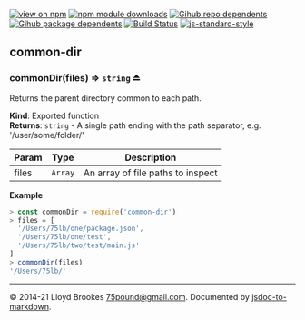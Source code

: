 [![view on npm](https://badgen.net/npm/v/common-dir)](https://www.npmjs.org/package/common-dir)
[![npm module downloads](https://badgen.net/npm/dt/common-dir)](https://www.npmjs.org/package/common-dir)
[![Gihub repo dependents](https://badgen.net/github/dependents-repo/75lb/common-dir)](https://github.com/75lb/common-dir/network/dependents?dependent_type=REPOSITORY)
[![Gihub package dependents](https://badgen.net/github/dependents-pkg/75lb/common-dir)](https://github.com/75lb/common-dir/network/dependents?dependent_type=PACKAGE)
[![Build Status](https://travis-ci.org/75lb/common-dir.svg?branch=master)](https://travis-ci.org/75lb/common-dir)
[![js-standard-style](https://img.shields.io/badge/code%20style-standard-brightgreen.svg)](https://github.com/feross/standard)

<a name="module_common-dir"></a>

## common-dir
<a name="exp_module_common-dir--commonDir"></a>

### commonDir(files) ⇒ <code>string</code> ⏏
Returns the parent directory common to each path.

**Kind**: Exported function  
**Returns**: <code>string</code> - A single path ending with the path separator, e.g. '/user/some/folder/'  

| Param | Type | Description |
| --- | --- | --- |
| files | <code>Array</code> | An array of file paths to inspect |

**Example**  
```js
> const commonDir = require('common-dir')
> files = [
  '/Users/75lb/one/package.json',
  '/Users/75lb/one/test',
  '/Users/75lb/two/test/main.js'
]
> commonDir(files)
'/Users/75lb/'
```

* * *

&copy; 2014-21 Lloyd Brookes <75pound@gmail.com>. Documented by [jsdoc-to-markdown](https://github.com/jsdoc2md/jsdoc-to-markdown).
